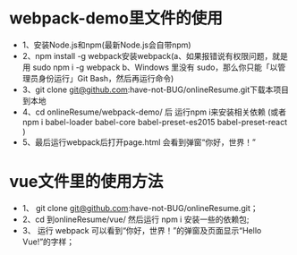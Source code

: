 

# webpack-demo里文件的使用
* 1、安装Node.js和npm(最新Node.js会自带npm)
* 2、npm install -g webpack安装webpack(a、如果报错说有权限问题，就是用 sudo npm i -g webpack 
b、Windows 里没有 sudo，那么你只能「以管理员身份运行」Git Bash，然后再运行命令)
* 3、git clone git@github.com:have-not-BUG/onlineResume.git下载本项目到本地
* 4、cd onlineResume/webpack-demo/ 后 运行npm i来安装相关依赖 (或者 npm i babel-loader babel-core babel-preset-es2015 babel-preset-react )
* 5、最后运行webpack后打开page.html 会看到弹窗“你好，世界！”

# vue文件里的使用方法

* 1、 git clone git@github.com:have-not-BUG/onlineResume.git；
* 2、cd 到onlineResume/vue/ 然后运行 npm i 安装一些的依赖包;
* 3、 运行 webpack 可以看到“你好，世界！”的弹窗及页面显示“Hello Vue!”的字样；
